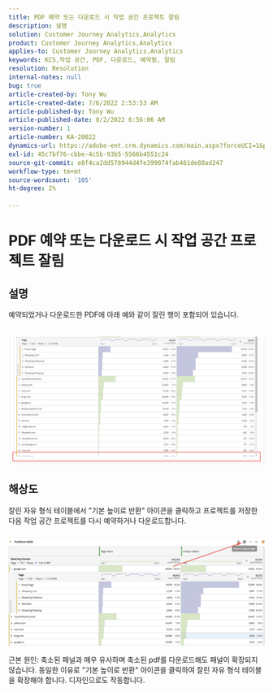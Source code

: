 ```yaml
---
title: PDF 예약 또는 다운로드 시 작업 공간 프로젝트 잘림
description: 설명
solution: Customer Journey Analytics,Analytics
product: Customer Journey Analytics,Analytics
applies-to: Customer Journey Analytics,Analytics
keywords: KCS,작업 공간, PDF, 다운로드, 예약됨, 잘림
resolution: Resolution
internal-notes: null
bug: true
article-created-by: Tony Wu
article-created-date: 7/6/2022 2:53:53 AM
article-published-by: Tony Wu
article-published-date: 8/2/2022 6:56:06 AM
version-number: 1
article-number: KA-20022
dynamics-url: https://adobe-ent.crm.dynamics.com/main.aspx?forceUCI=1&pagetype=entityrecord&etn=knowledgearticle&id=0a8bd2d7-d6fc-ec11-82e5-000d3a3b090d
exl-id: 45c7bf76-cbbe-4c5b-93b5-5566b4551c24
source-git-commit: e8f4ca2dd578944d4fe399074fab461de88ad247
workflow-type: tm+mt
source-wordcount: '105'
ht-degree: 2%

---
```


# PDF 예약 또는 다운로드 시 작업 공간 프로젝트 잘림

## 설명

예약되었거나 다운로드한 PDF에 아래 예와 같이 잘린 행이 포함되어 있습니다.<br><br>
<br>![](assets/___140e6ba7-d7fc-ec11-82e5-000d3a3b090d___.png)

## 해상도


잘린 자유 형식 테이블에서 &quot;기본 높이로 반환&quot; 아이콘을 클릭하고 프로젝트를 저장한 다음 작업 공간 프로젝트를 다시 예약하거나 다운로드합니다.

![](assets/e9fea250-d7fc-ec11-82e5-000d3a3b090d.png)



근본 원인: 축소된 패널과 매우 유사하며 축소된 pdf를 다운로드해도 패널이 확장되지 않습니다.
동일한 이유로 &quot;기본 높이로 반환&quot; 아이콘을 클릭하여 잘린 자유 형식 테이블을 확장해야 합니다. 디자인으로도 작동합니다.
